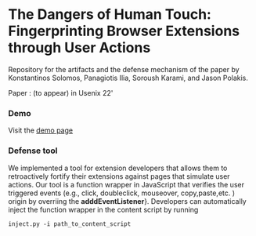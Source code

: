 # The Dangers of Human Touch: Fingerprinting Browser Extensions through User Actions
Repository for the artifacts and  the  defense mechanism of the paper by Konstantinos Solomos, Panagiotis Ilia, Soroush Karami, and Jason Polakis.


Paper : (to appear) in Usenix 22'



### Demo
Visit the  [demo page](https://vimeo.com/665084186/fd4641200d)


### Defense tool

We implemented a tool for extension developers that allows them to retroactively fortify their extensions against pages that simulate user actions.
Our tool is a function wrapper in JavaScript that verifies the user triggered events (e.g., click, doubleclick, mouseover, copy,paste,etc. ) origin by overriing the **adddEventListener**}.
Developers can automatically inject the function wrapper in the content script by running 

`inject.py -i path_to_content_script`





